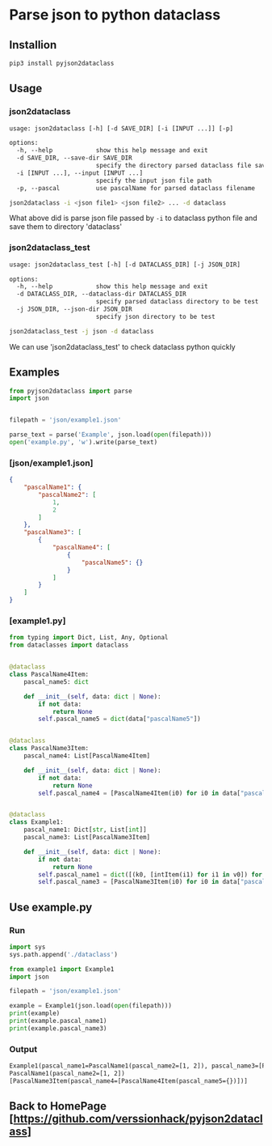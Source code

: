 # Parse json to python dataclass

## Installion

```sh
pip3 install pyjson2dataclass
```

## Usage

### json2dataclass

```txt
usage: json2dataclass [-h] [-d SAVE_DIR] [-i [INPUT ...]] [-p]

options:
  -h, --help            show this help message and exit
  -d SAVE_DIR, --save-dir SAVE_DIR
                        specify the directory parsed dataclass file save to
  -i [INPUT ...], --input [INPUT ...]
                        specify the input json file path
  -p, --pascal          use pascalName for parsed dataclass filename
```

```sh
json2dataclass -i <json file1> <json file2> ... -d dataclass
```
What above did is parse json file passed by `-i` to dataclass python file and save them to directory 'dataclass'

### json2dataclass_test

```txt
usage: json2dataclass_test [-h] [-d DATACLASS_DIR] [-j JSON_DIR]

options:
  -h, --help            show this help message and exit
  -d DATACLASS_DIR, --dataclass-dir DATACLASS_DIR
                        specify parsed dataclass directory to be test
  -j JSON_DIR, --json-dir JSON_DIR
                        specify json directory to be test
```

```sh
json2dataclass_test -j json -d dataclass
```

We can use 'json2dataclass_test' to check dataclass python quickly



## Examples

```python
from pyjson2dataclass import parse
import json


filepath = 'json/example1.json'

parse_text = parse('Example', json.load(open(filepath)))
open('example.py', 'w').write(parse_text)
```

### [json/example1.json]
```json
{
    "pascalName1": {
        "pascalName2": [
            1,
            2
        ]
    },
    "pascalName3": [
        {
            "pascalName4": [
                {
                    "pascalName5": {}
                }
            ]
        }
    ]
}
```
### [example1.py]
```python
from typing import Dict, List, Any, Optional
from dataclasses import dataclass


@dataclass
class PascalName4Item:
    pascal_name5: dict

    def __init__(self, data: dict | None):
        if not data:
            return None
        self.pascal_name5 = dict(data["pascalName5"])


@dataclass
class PascalName3Item:
    pascal_name4: List[PascalName4Item]

    def __init__(self, data: dict | None):
        if not data:
            return None
        self.pascal_name4 = [PascalName4Item(i0) for i0 in data["pascalName4"]]


@dataclass
class Example1:
    pascal_name1: Dict[str, List[int]]
    pascal_name3: List[PascalName3Item]

    def __init__(self, data: dict | None):
        if not data:
            return None
        self.pascal_name1 = dict([(k0, [intItem(i1) for i1 in v0]) for k0, v0 in data["pascalName1"].items()])
        self.pascal_name3 = [PascalName3Item(i0) for i0 in data["pascalName3"]]


```

## Use example.py
### Run
```python
import sys
sys.path.append('./dataclass')

from example1 import Example1
import json

filepath = 'json/example1.json'

example = Example1(json.load(open(filepath)))
print(example)
print(example.pascal_name1)
print(example.pascal_name3)
```
### Output
```txt
Example1(pascal_name1=PascalName1(pascal_name2=[1, 2]), pascal_name3=[PascalName3Item(pascal_name4=[PascalName4Item(pascal_name5={})])])
PascalName1(pascal_name2=[1, 2])
[PascalName3Item(pascal_name4=[PascalName4Item(pascal_name5={})])]
```

## Back to HomePage [https://github.com/verssionhack/pyjson2dataclass]
